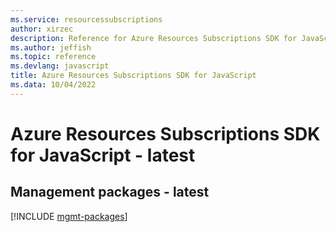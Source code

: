 ```yaml
---
ms.service: resourcessubscriptions
author: xirzec
description: Reference for Azure Resources Subscriptions SDK for JavaScript
ms.author: jeffish
ms.topic: reference
ms.devlang: javascript
title: Azure Resources Subscriptions SDK for JavaScript
ms.data: 10/04/2022
---
```

# Azure Resources Subscriptions SDK for JavaScript - latest

## Management packages - latest
[!INCLUDE [mgmt-packages](resources-subscriptions-mgmt-index.md)]